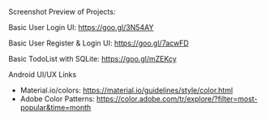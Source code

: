 Screenshot Preview of Projects:

Basic User Login UI: https://goo.gl/3N54AY

Basic User Register & Login UI: https://goo.gl/7acwFD

Basic TodoList with SQLite: https://goo.gl/mZEKcy


Android UI/UX Links
- Material.io/colors: https://material.io/guidelines/style/color.html
- Adobe Color Patterns: https://color.adobe.com/tr/explore/?filter=most-popular&time=month
